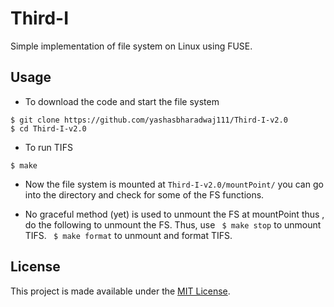 # Third-I
Simple implementation of file system on Linux using FUSE. 

## Usage

* To download the code and start the file system
```
$ git clone https://github.com/yashasbharadwaj111/Third-I-v2.0
$ cd Third-I-v2.0
```
* To run TIFS
```
$ make
```

* Now the file system is mounted at ```Third-I-v2.0/mountPoint/``` you can go into the directory and check for some of the FS functions. 

* No graceful method (yet) is used to unmount the FS at mountPoint
thus , do the following to unmount the FS. Thus,  use
``` $ make stop``` to unmount TIFS.
``` $ make format``` to unmount and format TIFS.

## License

This project is made available under the [MIT License](http://www.opensource.org/licenses/mit-license.php).
